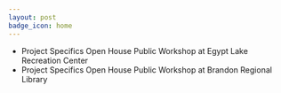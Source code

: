 ```yaml
---
layout: post
badge_icon: home
---
```


* Project Specifics Open House Public Workshop at Egypt Lake Recreation Center
* Project Specifics Open House Public Workshop at Brandon Regional Library 
